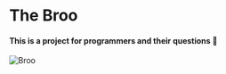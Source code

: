 # The Broo
#### This is a project for programmers and their questions 🤠
![Broo](https://user-images.githubusercontent.com/92510927/147412892-148346d1-f4c2-4009-a936-a847f81ef066.png)
